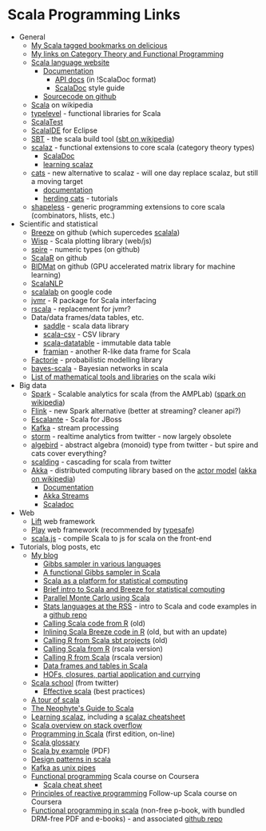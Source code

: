 # Scala Programming Links

* General
    * [My Scala tagged bookmarks on delicious](https://delicious.com/darrenjw/scala "wikilink")
    * [My links on Category Theory and Functional Programming](https://github.com/darrenjw/djwhacks/blob/master/scala/CT-FP.md "wikilink")
    * [Scala language website](http://www.scala-lang.org "wikilink")
        * [Documentation](http://www.scala-lang.org/documentation/ "wikilink")
            * [API docs](http://www.scala-lang.org/api/current/ "wikilink") (in !ScalaDoc format)
            * [ScalaDoc](http://docs.scala-lang.org/style/scaladoc.html "wikilink") style guide
        * [Sourcecode on github](https://github.com/scala/scala "wikilink")
    * [Scala](http://en.wikipedia.org/wiki/Scala_(programming_language) "wikilink") on wikipedia
    * [typelevel](http://typelevel.org/ "wikilink") - functional libraries for Scala
    * [ScalaTest](http://www.scalatest.org/user_guide "wikilink")
    * [ScalaIDE](http://scala-ide.org/ "wikilink") for Eclipse
    * [SBT](http://www.scala-sbt.org/ "wikilink") - the scala build tool ([sbt on wikipedia](http://en.wikipedia.org/wiki/SBT_(software) "wikilink"))
    * [scalaz](https://github.com/scalaz/scalaz "wikilink") - functional extensions to core scala (category theory types)
        * [ScalaDoc](http://docs.typelevel.org/api/scalaz/nightly/ "wikilink")
        * [learning scalaz](http://eed3si9n.com/learning-scalaz/ "wikilink")
    * [cats](https://github.com/non/cats "wikilink") - new alternative to scalaz - will one day replace scalaz, but still a moving target
        * [documentation](http://typelevel.org/cats/ "wikilink")
        * [herding cats](http://eed3si9n.com/herding-cats/ "wikilink") - tutorials
    * [shapeless](https://github.com/milessabin/shapeless "wikilink") - generic programming extensions to core scala (combinators, hlists, etc.)
* Scientific and statistical
    * [Breeze](https://github.com/scalanlp/breeze/ "wikilink") on github (which supercedes [scalala](https://github.com/scalala/Scalala "wikilink"))
    * [Wisp](http://quantifind.com/blog/2015/01/wisp-is-scala-plotting/ "wikilink") - Scala plotting library (web/js)
    * [spire](https://github.com/non/spire "wikilink") - numeric types (on github)
    * [ScalaR](https://github.com/ScalaR/ScalaR "wikilink") on github
    * [BIDMat](https://github.com/BIDData/BIDMat "wikilink") on github (GPU accelerated matrix library for machine learning)
    * [ScalaNLP](http://www.scalanlp.org/ "wikilink")
    * [scalalab](https://code.google.com/p/scalalab/ "wikilink") on google code
    * [jvmr](http://cran.r-project.org/web/packages/jvmr/index.html "wikilink") - R package for Scala interfacing
    * [rscala](http://dahl.byu.edu/software/rscala/ "wikilink") - replacement for jvmr?
    * Data/data frames/data tables, etc.
        * [saddle](http://saddle.github.io/ "wikilink") - scala data library
        * [scala-csv](https://github.com/tototoshi/scala-csv "wikilink") - CSV library
        * [scala-datatable](https://github.com/martincooper/scala-datatable "wikilink") - immutable data table
        * [framian](https://github.com/pellucidanalytics/framian/wiki/Framian-Guide "wikilink") - another R-like data frame for Scala
    * [Factorie](http://factorie.github.io/factorie/ "wikilink") - probabilistic modelling library
    * [bayes-scala](https://github.com/danielkorzekwa/bayes-scala "wikilink") - Bayesian networks in scala
    * [List of mathematical tools and libraries](https://wiki.scala-lang.org/display/SW/Tools+and+Libraries#ToolsandLibraries-Mathematics "wikilink") on the scala wiki
* Big data
    * [Spark](http://spark.apache.org/ "wikilink") - Scalable analytics for scala (from the AMPLab) ([spark on wikipedia](http://en.wikipedia.org/wiki/Spark_(cluster_computing_framework) "wikilink"))
    * [Flink](https://flink.apache.org/ "wikilink") - new Spark alternative (better at streaming? cleaner api?)
    * [Escalante](http://escalante.io/ "wikilink") - Scala for JBoss
    * [Kafka](http://kafka.apache.org/ "wikilink") - stream processing
    * [storm](http://storm-project.net/ "wikilink") - realtime analytics from twitter - now largely obsolete
    * [algebird](https://github.com/twitter/algebird "wikilink") - abstract algebra (monoid) type from twitter - but spire and cats cover everything?
    * [scalding](https://github.com/twitter/scalding "wikilink") - cascading for scala from twitter
    * [Akka](http://akka.io/ "wikilink") - distributed computing library based on the [actor model](http://en.wikipedia.org/wiki/Actor_model "wikilink") ([akka on wikipedia](http://en.wikipedia.org/wiki/Akka_(toolkit) "wikilink"))
        * [Documentation](http://doc.akka.io/docs/akka/2.2.3/scala.html "wikilink")
        * [Akka Streams](http://doc.akka.io/docs/akka-stream-and-http-experimental/1.0-M4/scala.html "wikilink")
        * [Scaladoc](http://doc.akka.io/api/akka-stream-and-http-experimental/1.0-M4/ "wikilink") 
* Web
    * [Lift](http://liftweb.net/ "wikilink") web framework
    * [Play](http://www.playframework.com/ "wikilink") web framework (recommended by [typesafe](http://typesafe.com/ "wikilink"))
    * [scala.js](http://www.scala-js.org/ "wikilink") - compile Scala to js for scala on the front-end
* Tutorials, blog posts, etc
    * [My blog](http://darrenjw.wordpress.com/ "wikilink")
        * [Gibbs sampler in various languages](http://darrenjw.wordpress.com/2011/07/16/gibbs-sampler-in-various-languages-revisited/ "wikilink")
        * [A functional Gibbs sampler in Scala](http://darrenjw.wordpress.com/2013/10/04/a-functional-gibbs-sampler-in-scala/ "wikilink")
        * [Scala as a platform for statistical computing](http://darrenjw.wordpress.com/2013/12/23/scala-as-a-platform-for-statistical-computing-and-data-science/ "wikilink")
        * [Brief intro to Scala and Breeze for statistical computing](http://darrenjw.wordpress.com/2013/12/30/brief-introduction-to-scala-and-breeze-for-statistical-computing/ "wikilink")
        * [Parallel Monte Carlo using Scala](http://darrenjw.wordpress.com/2014/02/23/parallel-monte-carlo-using-scala/ "wikilink")
        * [Stats languages at the RSS](https://darrenjw.wordpress.com/2014/11/22/statistical-computing-languages-at-the-rss/ "wikilink") - intro to Scala and code examples in a [github repo](https://github.com/darrenjw/statslang-scala "wikilink")
        * [Calling Scala code from R](https://darrenjw.wordpress.com/2015/01/02/calling-scala-code-from-r-using-jvmr/ "wikilink") (old)
        * [Inlining Scala Breeze code in R](https://darrenjw.wordpress.com/2015/01/03/inlining-scala-breeze-code-in-r-using-jvmr-and-sbt/ "wikilink") (old, but with an update)
        * [Calling R from Scala sbt projects](https://darrenjw.wordpress.com/2015/01/24/calling-r-from-scala-sbt-projects/ "wikilink") (old)
        * [Calling Scala from R](https://darrenjw.wordpress.com/2015/08/15/calling-scala-code-from-r-using-rscala/ "wikilink") (rscala version)
        * [Calling R from Scala](https://darrenjw.wordpress.com/2015/08/15/calling-r-from-scala-sbt-projects-using-rscala/ "wikilink") (rscala version)
        * [Data frames and tables in Scala](https://darrenjw.wordpress.com/2015/08/21/data-frames-and-tables-in-scala/ "wikilink")
        * [HOFs, closures, partial application and currying](https://darrenjw.wordpress.com/2015/11/16/hofs-closures-partial-application-and-currying-to-solve-the-function-environment-problem-in-scala/ "wikilink")
    * [Scala school](http://twitter.github.com/scala_school/ "wikilink") (from twitter)
        * [Effective scala](http://twitter.github.io/effectivescala/ "wikilink") (best practices)
    * [A tour of scala](http://docs.scala-lang.org/tutorials/tour/tour-of-scala.html "wikilink")
    * [The Neophyte's Guide to Scala ](http://danielwestheide.com/scala/neophytes.html "wikilink")
    * [Learning scalaz](http://eed3si9n.com/learning-scalaz/ "wikilink"), including a [scalaz cheatsheet](http://eed3si9n.com/learning-scalaz/scalaz-cheatsheet.html "wikilink")
    * [Scala overview on stack overflow](http://stackoverflow.com/tags/scala/info "wikilink")
    * [Programming in Scala](http://www.artima.com/pins1ed/ "wikilink") (first edition, on-line)
    * [Scala glossary](http://docs.scala-lang.org/glossary/ "wikilink")
    * [Scala by example](http://www.scala-lang.org/docu/files/ScalaByExample.pdf "wikilink") (PDF)
    * [Design patterns in scala](http://pavelfatin.com/design-patterns-in-scala/ "wikilink")
    * [Kafka as unix pipes](http://logallthethings.com/2015/09/15/kafka-by-example-kafka-as-unix-pipes/ "wikilink")
    * [Functional programming](https://www.coursera.org/course/progfun "wikilink") Scala course on Coursera
        * [Scala cheat sheet](https://github.com/lrytz/progfun-wiki/blob/gh-pages/CheatSheet.md "wikilink")
    * [Principles of reactive programming](https://www.coursera.org/course/reactive "wikilink") Follow-up Scala course on Coursera 
    * [Functional programming in scala](http://www.manning.com/bjarnason/ "wikilink") (non-free p-book, with bundled DRM-free PDF and e-books) - and associated [github repo](https://github.com/fpinscala/fpinscala "wikilink")


